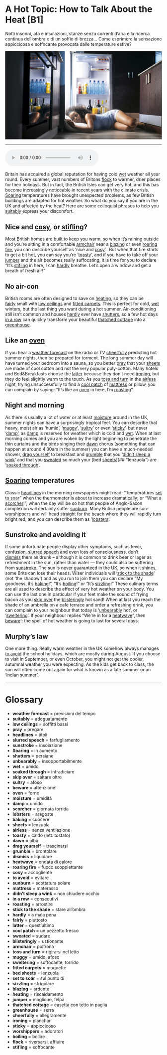 # A Hot Topic: How to Talk About the Heat   [B1]

Notti insonni, afa e insolazioni, stanze senza correnti d’aria e la ricerca continua dell’ombra e di un soffio di brezza... Come esprimere la sensazione appiccicosa e soffocante provocata dalle temperature estive?

![](A%20Hot%20Topic%20How%20to%20Talk%20About%20the%20Heat.jpg)

--------------

<div>
<audio controls autoplay>
    <source src="https:/raw.githubusercontent.com/dartie/speakup/main/2023-08/A%20Hot%20Topic%20How%20to%20Talk%20About%20the%20Heat.mp3" type="audio/mpeg">
</audio>
</div>


Britain has acquired a global reputation for having cold [wet](## "umido") weather all year round. Every summer, vast numbers of Britons [flock](## "riversarsi, affluire") to warmer, drier places for their holidays. But in fact, the British Isles can get very hot, and this has become increasingly noticeable in recent years with the climate crisis. [Soaring](## "in aumento") temperatures have brought unexpected problems, as few British buildings are adapted for hot weather. So what do you say if you are in the UK and affected by the heat? Here are some colloquial phrases to help you [suitably](## "adeguatamente") express your discomfort.

## Nice and [cosy](## "accogliente"), or [stifling](## "soffocante")?
Most British homes are built to keep you warm, so when it’s raining outside and you’re sitting in a comfortable [armchair](## "poltrona") near a [blazing](## "ardente") or even [roaring fire](## "fuoco scoppiettante"), you can describe yourself as ‘nice and [cosy](## "accogliente")’.  But when that fire starts to get a bit hot, you can say you’re ‘[toasty](## "caldo (lett. tostato)")’, and if you have to take off your [jumper](## "maglione, felpa") and the air becomes really suffocating, it is time for you to declare “It’s [stifling](## "soffocante") in here, I can [hardly](## "a mala pena") breathe. Let’s open a window and get a breath of fresh air!”

## No air-con
British rooms are often designed to save on [heating](## "riscaldamento"), so they can be [fairly](## "piuttosto") small with [low ceilings](## "soffitti bassi") and [fitted carpets](## "moquette"). This is perfect for cold, [wet](## "umido") winters, but the last thing you want during a hot summer. Air-conditioning still isn’t common and houses [hardly](## "a mala pena") ever have [shutters](## "persiane"), so a few hot days [in a row](## "consecutivi") can quickly transform your beautiful [thatched cottage](## "casetta con tetto in paglia") into a [greenhouse](## "serra").

## Like an [oven](## "forno")
If you hear a [weather forecast](## "previsioni del tempo") on the radio or TV [cheerfully](## "allegramente") predicting hot summer nights, then be prepared for torment. The long summer day will have turned your bedroom into a sauna, so you better [pray](## "pregare") that your [sheets](## "lenzuola") are made of cool cotton and not the very popular poly-cotton. Many hotels and Bed&Breakfasts choose the [latter](## "quest’ultimo") because they don’t need [ironing](## "planchar"), but they do feel slightly warm to the touch. As you [toss and turn](## "rigirarsi nel letto") in the [airless](## "senza ventilazione") night, trying unsuccessfully to find a [cool patch](## "un pezzetto fresco") of [mattress](## "materasso") or pillow, you can complain by saying: “It’s like an [oven](## "forno") in here, I’m [roasting](## "arrostire")”.

## Night and morning
As there is usually a lot of water or at least [moisture](## "umidità") around in the UK, summer nights can have a surprisingly tropical feel. You can describe that heavy, moist air as ‘humid’, ‘[muggy](## "umido, afoso")’, ‘[sultry](## "afoso")’ or even ‘[sticky](## "appiccicoso")’, but never ‘[damp](## "umido")’, as [damp](## "umido") is reserved for weather which is cold and [wet](## "umido").
When at last morning comes and you are woken by the light beginning to penetrate the thin curtains and the birds singing their [dawn](## "alba") chorus (something that can happen at around 4.30am in the summer) you can have a much-needed shower, [drag yourself](## "trascinarsi") to breakfast and [grumble](## "brontolare") that you ‘[didn’t sleep a wink](## "non chiudere occhio")’ and that you [sweated](## "sudare") so much your [bed [sheets](## "lenzuola")](## "lenzuola") are ‘[soaked through](## "infradiciare")’.

## [Soaring](## "in aumento") temperatures
Classic [headlines](## "titoli") in the morning newspapers might read: “Temperatures [set to soar](## "sul punto di")” when the thermometer is about to increase dramatically; or “What a [scorcher](## "giornata torrida")!”, when the day will be so hot that people of Anglo-Saxon complexion will certainly suffer [sunburn](## "scottatura solare"). Many British people are sun-[worshippers](## "adoratori") and will head straight for the beach where they will rapidly turn bright red, and you can describe them as ‘[lobsters](## "aragoste")’.

## Sunstroke and avoiding it
If some unfortunate people display other symptoms, such as fever, confusion, [slurred speech](## "farfugliamento") and even loss of consciousness, don’t [dismiss](## "liquidare") them as drunk – although it is common to drink beer or lager as refreshment in the sun, rather than water — they could also be suffering from [sunstroke](## "insolazione"). The sun is never guaranteed in the UK, so when it shines, some Brits can lose their heads.
Wiser individuals will ‘[stick to the shade](## "stare all’ombra")’ (not ‘the shadow’) and as you run to join them you can declare “My goodness, it’s [baking](## "cuocere")!”, “It’s [boiling](## "bollire")!” or “It’s [sizzling](## "sfrigolare")!” These culinary terms are all used to describe the effect of very hot weather on your body. You can use the last one in particular if your feet make the sound of frying bacon as you [skip over](## "saltare oltre") the [blisteringly](## "ustionante") hot sand!
When at last you reach the shade of an umbrella on a cafe terrace and order a refreshing drink, you can complain to your neighbour that today is ‘[unbearably](## "insopportabilmente") hot’, or ‘[sweltering](## "soffocante, torrido")’. If your neighbour replies “We’re in for a [heatwave](## "ondata di calore")”, then [beware](## "attenzione!")!: the spell of hot weather is going to last for several days.

## Murphy’s law
One more thing. Really warm weather in the UK somehow always manages [to avoid](## "evitare") the school holidays, which are mostly during August. If you choose to visit in September, or even October, you might not get the cooler, autumnal weather you were expecting. As the kids get back to class, the sun will often come out again for what is known as a late summer or an ‘indian summer’.
 

--------------

<div style = "display:block; clear:both; page-break-after:always;"></div>

# Glossary
* **weather forecast** = previsioni del tempo
* **suitably** = adeguatamente
* **low ceilings** = soffitti bassi
* **pray** = pregare
* **headlines** = titoli
* **slurred speech** = farfugliamento
* **sunstroke** = insolazione
* **Soaring** = in aumento
* **shutters** = persiane
* **unbearably** = insopportabilmente
* **wet** = umido
* **soaked through** = infradiciare
* **skip over** = saltare oltre
* **sultry** = afoso
* **beware** = attenzione!
* **oven** = forno
* **moisture** = umidità
* **damp** = umido
* **scorcher** = giornata torrida
* **lobsters** = aragoste
* **baking** = cuocere
* **sheets** = lenzuola
* **airless** = senza ventilazione
* **toasty** = caldo (lett. tostato)
* **dawn** = alba
* **drag yourself** = trascinarsi
* **grumble** = brontolare
* **dismiss** = liquidare
* **heatwave** = ondata di calore
* **roaring fire** = fuoco scoppiettante
* **cosy** = accogliente
* **to avoid** = evitare
* **sunburn** = scottatura solare
* **mattress** = materasso
* **didn’t sleep a wink** = non chiudere occhio
* **in a row** = consecutivi
* **roasting** = arrostire
* **stick to the shade** = stare all’ombra
* **hardly** = a mala pena
* **fairly** = piuttosto
* **latter** = quest’ultimo
* **cool patch** = un pezzetto fresco
* **sweated** = sudare
* **blisteringly** = ustionante
* **armchair** = poltrona
* **toss and turn** = rigirarsi nel letto
* **muggy** = umido, afoso
* **sweltering** = soffocante, torrido
* **fitted carpets** = moquette
* **bed sheets** = lenzuola
* **set to soar** = sul punto di
* **sizzling** = sfrigolare
* **blazing** = ardente
* **heating** = riscaldamento
* **jumper** = maglione, felpa
* **thatched cottage** = casetta con tetto in paglia
* **greenhouse** = serra
* **cheerfully** = allegramente
* **ironing** = planchar
* **sticky** = appiccicoso
* **worshippers** = adoratori
* **boiling** = bollire
* **flock** = riversarsi, affluire
* **stifling** = soffocante
